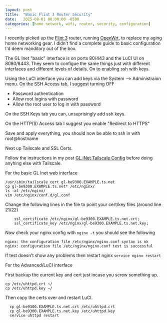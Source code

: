 ```yaml
---
layout: post
title:  "Basic Flint 3 Router Security"
date:   2025-08-01 00:00:00 -0500
categories: [home network, wifi, router, security, configuration]
---
```


I recently picked up the [Flint 3](https://www.gl-inet.com/products/gl-be9300/) router, running [OpenWrt](http://openwrt.org/), to replace my aging home networking gear. I didn't find a complete guide to basic configuration I'd deem manditory out of the box.

The GL Inet "basic" interface is on ports 80/443 and the LuCI UI on 8080/8443. They seem to configue the same things just with different interfaces and different levels of details. On to enabling ssh with keys.

Using the LuCI interface you can add keys via the System --> Administraion menu. On the SSH Access tab, I suggest turning OFF

* Password authentication
* Allow root logins with password
* Allow the root user to log in with password

On the SSH Keys tab you can, unsuprisingly add ssh keys.

On the HTTP(S) Access tab I suggest you enable "Redirect to HTTPS"

Save and apply everything, you should now be able to ssh in with root@hostname

Next up Tailscale and SSL Certs.

Follow the instructions in my post [GL.iNet Tailscale Config](2025/08/16/gl-inet-tailscale-setup.html) before doing anyhing else with Tailscale.


For the basic GL Inet web interface

```
/usr/sbin/tailscale cert gl-be9300.EXAMPLE.ts.net
cp gl-be9300.EXAMPLE.ts.net* /etc/nginx/
ls -al /etc/nginx/
vim /etc/nginx/conf.d/gl.conf
```

Change the following lines in the file to point your cert/key files (around line 21/22)
```
    ssl_certificate /etc/nginx/gl-be9300.EXAMPLE.ts.net.crt;
    ssl_certificate_key /etc/nginx/gl-be9300.EXAMPLE.ts.net.key;
```

Now check your nginx config with `nginx -t` you should see the following
```
nginx: the configuration file /etc/nginx/nginx.conf syntax is ok
nginx: configuration file /etc/nginx/nginx.conf test is successful
```

If test doesn't show any problems then restart nginx `service nginx restart`

For the Advanced/LuCI interface

First backup the current key and cert just incase you screw something up.
```
cp /etc/uhttpd.crt ~/
cp /etc/uhttpd.key ~/
```

Then copy the certs over and restart LuCI.
```
  cp gl-be9300.EXAMPLE.ts.net.crt /etc/uhttpd.crt
  cp gl-be9300.EXAMPLE.ts.net.key /etc/uhttpd.key
  service uhttpd restart
```
